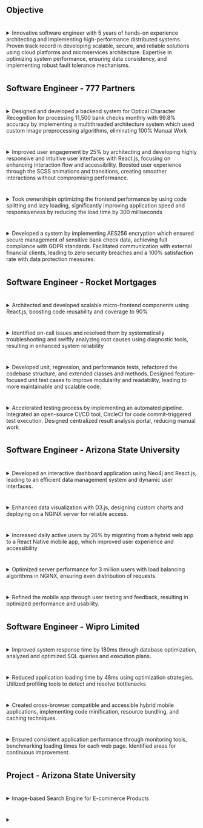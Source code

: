 #
## Objective

# 
<details>
<summary>Innovative software engineer with 5 years of hands-on experience architecting and implementing high-performance distributed systems. Proven track record in developing scalable, secure, and reliable solutions using cloud platforms and microservices architecture. Expertise in optimizing system performance, ensuring data consistency, and implementing robust fault tolerance mechanisms.
</summary>


1. Tell me about a time when you implemented a particularly innovative solution in a distributed system. What was the challenge, and how did your innovation address it?

2. Describe a situation where you had to optimize the performance of a microservices-based application. What steps did you take, and what was the outcome?

3. Can you share an experience where you had to ensure data consistency across multiple services in a distributed system? How did you approach this challenge?

4. Tell me about a time when you implemented a fault tolerance mechanism in a distributed system. What was the problem, and how did your solution improve system reliability?

5. Describe a situation where you had to scale a system to handle increased load. What strategies did you employ, and what were the results?

6. Can you give an example of when you had to troubleshoot a complex issue in a distributed system? How did you approach the problem-solving process?

7. Tell me about a time when you had to design and implement a secure communication protocol between microservices. What security considerations did you address?

8. Describe a project where you successfully migrated a monolithic application to a microservices architecture. What challenges did you face, and how did you overcome them?

9. Can you share an experience where you had to implement a caching strategy to improve system performance? What was the impact of your solution?

10. Tell me about a time when you had to design a system for high availability. What techniques did you use, and how did you ensure the system met its uptime requirements?

11. Describe a situation where you had to optimize database queries in a distributed system. What approach did you take, and what improvements did you achieve?

12. Can you give an example of when you had to implement a service discovery mechanism in a microservices architecture? How did this improve the system's flexibility?

13. Tell me about a time when you had to deal with network partitions in a distributed system. How did you ensure the system remained operational during these events?

14. Describe a project where you implemented event-driven architecture. What benefits did this bring to the system, and how did you handle any challenges?

15. Can you share an experience where you had to implement a circuit breaker pattern in a microservices environment? What problem did this solve?

16. Tell me about a time when you had to design and implement a distributed logging and monitoring solution. How did this improve system observability?

17. Describe a situation where you had to optimize container resource utilization in a microservices deployment. What strategies did you use, and what was the outcome?

18. Can you give an example of when you had to implement a blue-green deployment strategy? How did this improve the reliability of your release process?

19. Tell me about a time when you had to design a system that could handle eventual consistency. How did you manage data conflicts and ensure a good user experience?

20. Describe a project where you implemented API versioning in a microservices architecture. How did you handle backward compatibility, and what was the impact on the development process?
</details>

#
## Software Engineer - 777 Partners 

#
<details>
<summary>
Designed and developed a backend system for Optical Character Recognition for processing 11,500 bank checks monthly with 99.8% accuracy by implementing a multithreaded architecture system which used custom image  preprocessing algorithms, eliminating 100% Manual Work
</summary>


1. Tell me about the initial challenge that led to the development of this OCR system for bank checks. What was the situation before your solution?

2. Can you walk me through your process of designing the multithreaded architecture for this system? What considerations influenced your design decisions?

3. Describe a specific obstacle you encountered while implementing the custom image preprocessing algorithms. How did you overcome it?

4. How did you approach testing and validating the 99.8% accuracy rate? Can you provide an example of a particularly challenging test case?

5. Tell me about a time during this project when you had to make a trade-off between performance and accuracy. How did you handle that decision?

6. What strategies did you employ to ensure the system could handle the volume of 11,500 bank checks monthly? Can you describe any scalability challenges you faced?

7. How did you measure and verify the elimination of 100% manual work? What metrics did you use to demonstrate this achievement?

8. Describe a situation where you had to collaborate with other teams or stakeholders during the development of this OCR system. How did you ensure effective communication?

9. Can you share an experience where you had to debug a particularly complex issue in the multithreaded architecture? What was your approach?

10. Tell me about a time when you had to optimize the performance of the OCR system. What techniques did you use, and what improvements did you achieve?

11. How did you ensure the security and privacy of the financial data being processed by your OCR system? Can you describe any specific measures you implemented?

12. Describe a situation where you had to make a significant change to the system architecture mid-project. What prompted this change, and how did you manage it?

13. Can you tell me about a time when you had to present the progress or results of this OCR project to non-technical stakeholders? How did you communicate the technical aspects effectively?

14. What approach did you take to ensure the maintainability of the codebase for this complex system? Can you provide an example of how this benefited the project?

15. Describe a situation where you had to troubleshoot an accuracy issue with the OCR system. How did you identify the root cause and implement a solution?

16. Tell me about a time when you had to balance the development of new features with the need to improve existing functionality in the OCR system. How did you prioritize?

17. How did you approach the task of integrating this new OCR system with existing banking infrastructure? What challenges did you face, and how did you overcome them?

18. Can you describe a situation where you had to mentor or guide a team member during the development of this OCR system? What was your approach, and what was the outcome?

19. Tell me about a time when you had to make a difficult technical decision that impacted the project timeline. How did you handle this situation?

20. Describe how you ensured the scalability of your OCR system to potentially handle increased check volumes in the future. What design principles or technologies did you employ?

</details>



#
<details>
<summary>Improved user engagement by 25% by architecting and developing highly responsive and intuitive user interfaces with React.js, focusing on enhancing interaction flow and accessibility. Boosted user experience through the SCSS  animations and transitions, creating smoother interactions without compromising performance.
</summary>



1. Can you describe the situation that led to the need for improving user engagement? What were the key issues you were trying to address?

2. Tell me about your process for architecting the new user interfaces. How did you determine which components needed to be redesigned?

3. Describe a specific challenge you faced while implementing React.js for this project. How did you overcome it?

4. How did you measure the 25% improvement in user engagement? Can you walk me through the metrics you used?

5. Tell me about a time during this project when you had to make a trade-off between aesthetics and performance. How did you handle that decision?

6. Can you give an example of how you enhanced the interaction flow? What was your approach to identifying areas for improvement?

7. Describe a situation where you had to advocate for accessibility features in the UI. How did you convince stakeholders of their importance?

8. Tell me about a particularly complex React component you developed for this project. What made it challenging, and how did you approach its implementation?

9. How did you ensure that the SCSS animations and transitions didn't negatively impact performance? Can you describe your optimization process?

10. Describe a situation where user feedback contradicted your initial design decisions. How did you adapt your approach?

11. Tell me about a time when you had to collaborate with UX designers to implement their vision. How did you ensure effective communication and execution?

12. Can you share an experience where you had to refactor a significant portion of the codebase to improve responsiveness? What was your strategy?

13. Describe how you approached testing the new user interfaces. What methods did you use to ensure quality and responsiveness across different devices?

14. Tell me about a situation where you had to optimize the load time of a particularly heavy component. What techniques did you employ?

15. How did you manage state in your React application to create intuitive user flows? Can you provide an example of a complex state management challenge you solved?

16. Describe a time when you had to implement a new accessibility feature that you weren't familiar with. How did you approach learning and implementing it?

17. Tell me about a situation where you had to balance the needs of different user personas in your UI design. How did you prioritize and make decisions?

18. Can you describe a particularly innovative SCSS animation or transition you implemented? What inspired it, and how did users respond?

19. Tell me about a time when you had to optimize the performance of your React application. What tools did you use, and what improvements did you achieve?

20. Describe a situation where you had to quickly iterate on a feature based on user feedback. How did you manage the rapid development cycle while maintaining code quality?
</details>

#
<details>
<summary>Took ownershipin optimizing the frontend performance by using code splitting and lazy loading, significantly improving  application speed and responsiveness by reducing the load time by 300 milliseconds
</summary>



1. Can you describe the situation that led to the need for optimizing the frontend performance? What issues were you trying to address?

2. Tell me about your process for identifying which parts of the application would benefit most from code splitting and lazy loading.

3. How did you measure the 300-millisecond reduction in load time? What tools or methods did you use?

4. Describe a specific challenge you encountered while implementing code splitting. How did you overcome it?

5. Tell me about a time during this project when you had to make a trade-off between performance gains and development complexity. How did you handle that decision?

6. Can you walk me through your approach to implementing lazy loading? What criteria did you use to determine which components to lazy load?

7. How did you ensure that the lazy loading implementation didn't negatively impact the user experience? Can you provide an example?

8. Describe a situation where you had to convince team members or stakeholders about the benefits of code splitting and lazy loading. How did you make your case?

9. Tell me about a particularly complex component or module that you optimized. What specific techniques did you use?

10. How did you balance the need for code splitting with maintaining a coherent and maintainable codebase? Can you provide an example?

11. Describe a time when you had to refactor existing code to implement code splitting. What challenges did you face, and how did you address them?

12. Tell me about how you approached testing the optimized application. What methods did you use to ensure performance improvements didn't introduce new bugs?

13. Can you share an experience where you had to optimize performance for a specific user scenario or device type? How did you tailor your approach?

14. Describe a situation where you had to prioritize which parts of the application to optimize first. How did you make these decisions?

15. Tell me about a time when you had to collaborate with backend developers to achieve frontend performance improvements. How did you ensure effective communication?

16. How did you monitor and measure the impact of your optimizations on real-world user experience? Can you describe your approach to gathering and analyzing performance data?

17. Describe a situation where an initial optimization attempt didn't yield the expected results. How did you diagnose the issue and adjust your approach?

18. Tell me about how you shared your knowledge and findings about code splitting and lazy loading with your team. How did you ensure these practices were adopted across the project?

19. Can you describe a time when you had to balance immediate performance gains with long-term maintainability? How did you approach this trade-off?

20. Tell me about how you stayed updated on the latest performance optimization techniques during this project. How did you incorporate new learnings into your work?

</details>

#
<details>
<summary>Developed a system by implementing AES256 encryption which ensured secure management of sensitive bank check  data, achieving full compliance with GDPR standards. Facilitated communication with external financial clients, leading  to zero security breaches and a 100% satisfaction rate with data protection measures.
</summary>


1. Can you describe the situation that led to the need for implementing AES256 encryption for bank check data?

2. What specific challenges did you face when designing the system to comply with GDPR standards?

3. Tell me about your process for selecting AES256 as the encryption method. What other options did you consider?

4. How did you approach testing the encryption system to ensure it met all security requirements?

5. Describe a situation where you had to explain the technical aspects of AES256 encryption to non-technical stakeholders.

6. What steps did you take to ensure the system remained GDPR compliant over time?

7. Can you walk me through how you implemented key management for the AES256 encryption?

8. Tell me about a time when you encountered a potential security vulnerability in the system. How did you address it?

9. How did you measure and verify the 100% satisfaction rate with data protection measures?

10. Describe your approach to training staff on using the new encrypted system for handling sensitive bank check data.

11. What process did you implement for securely communicating with external financial clients about the new system?

12. Tell me about a situation where you had to troubleshoot an issue with the encryption system. How did you resolve it?

13. How did you ensure that the encrypted data could be efficiently accessed by authorized personnel while maintaining security?

14. Describe a time when you had to optimize the performance of the encryption system. What steps did you take?

15. How did you approach documenting the encryption system and processes to ensure GDPR compliance?

16. Tell me about a situation where you had to adapt the system to accommodate a new GDPR requirement. How did you handle it?

17. What measures did you put in place to monitor and prevent potential security breaches?

18. Describe how you handled a situation where an external client had concerns about data protection. How did you address their concerns?

19. How did you ensure that the encryption system could scale to handle increasing volumes of bank check data?

20. Tell me about a time when you had to collaborate with other teams to integrate the encryption system with existing banking infrastructure. What challenges did you face and how did you overcome them?

</details>



#
## Software Engineer - Rocket Mortgages


#
<details>
<summary>Architected and developed scalable micro-frontend components using React.js, boosting code reusability and  coverage to 90%
</summary>


1. Can you describe the situation that led to the decision to implement micro-frontend architecture?

2. What specific challenges did you face when architecting the micro-frontend components?

3. How did you approach the task of boosting code reusability in the micro-frontend architecture?

4. Tell me about a time when you had to make a trade-off between scalability and performance in your micro-frontend design.

5. How did you measure and achieve the 90% code coverage? What tools or methods did you use?

6. Can you walk me through your process for designing a particularly complex micro-frontend component?

7. Describe a situation where you had to refactor an existing component to fit into the micro-frontend architecture.

8. How did you ensure consistency across different micro-frontend components developed by various team members?

9. Tell me about a time when you had to optimize the performance of a micro-frontend component. What techniques did you employ?

10. How did you approach testing the micro-frontend components to ensure they worked correctly in isolation and when integrated?

11. Describe a situation where you had to resolve a conflict between different micro-frontend teams regarding component boundaries or responsibilities.

12. How did you manage state across different micro-frontend components? Can you provide an example of a challenging state management scenario you solved?

13. Tell me about a time when you had to integrate a third-party library into your micro-frontend architecture. What challenges did you face?

14. How did you ensure that the micro-frontend components remained loosely coupled? Can you provide an example of how you achieved this?

15. Describe a situation where you had to implement cross-cutting concerns (like authentication or logging) across multiple micro-frontend components.

16. How did you approach versioning and deploying individual micro-frontend components? What strategies did you use to manage dependencies between components?

17. Tell me about a time when you had to optimize the build process for your micro-frontend components. What improvements did you achieve?

18. How did you handle routing in your micro-frontend architecture? Can you describe any challenges you faced and how you overcame them?

19. Describe a situation where you had to implement a feature that spanned multiple micro-frontend components. How did you coordinate the development and integration?

20. How did you approach documentation and knowledge sharing for your micro-frontend architecture? Can you provide an example of how this benefited the team or project?

</details>

#
<details>
<summary>Identified on-call issues and resolved them by systematically troubleshooting and swiftly analyzing root causes using diagnostic tools, resulting in enhanced system reliability
</summary>
1. Can you describe a specific on-call issue you encountered and how you identified it?

2. Tell me about a time when you had to use diagnostic tools to troubleshoot a problem. What was your approach?

3. How did you prioritize multiple on-call issues when they occurred simultaneously?

4. Describe a situation where your root cause analysis led to a significant improvement in system reliability.

5. Can you walk me through your process for systematically troubleshooting a complex issue?

6. Tell me about a time when you had to collaborate with other teams to resolve an on-call issue. How did you manage the communication?

7. How did you measure the enhancement in system reliability after resolving on-call issues?

8. Describe a situation where you had to make a quick decision during an on-call emergency. What was your thought process?

9. Can you give an example of how you documented your troubleshooting process for future reference?

10. Tell me about a time when you identified a recurring on-call issue. How did you approach finding a permanent solution?

11. How did you balance the need for swift resolution with thorough root cause analysis?

12. Describe a situation where you had to explain technical issues to non-technical stakeholders during an on-call incident.

13. Can you share an experience where you implemented a proactive measure to prevent future on-call issues?

14. Tell me about a time when you had to escalate an on-call issue. How did you decide when escalation was necessary?

15. How did you ensure knowledge transfer of your troubleshooting techniques to other team members?

16. Describe a situation where you had to troubleshoot a system you weren't initially familiar with. How did you approach this challenge?

17. Can you give an example of how you used data analysis to identify patterns in on-call issues?

18. Tell me about a time when you had to manage stakeholder expectations during a prolonged on-call incident.

19. How did you balance your regular work responsibilities with on-call duties? Can you provide a specific example?

20. Describe a situation where you implemented an improvement in the on-call process itself. What was the impact?

</details>

#
<details>
<summary>Developed unit, regression, and performance tests, refactored the codebase structure, and extended classes and  methods. Designed feature-focused unit test cases to improve modularity and readability, leading to more 
maintainable and scalable code.
</summary>


1. Can you describe a specific challenge you faced when developing unit tests for this project? How did you overcome it?

2. Tell me about a time when you had to refactor a particularly complex part of the codebase. What was your approach?

3. How did you prioritize which parts of the codebase needed regression tests? Can you walk me through your decision-making process?

4. Describe a situation where you had to balance performance testing with other development tasks. How did you manage your time?

5. Can you give an example of how you extended a class or method to improve functionality? What considerations did you take into account?

6. Tell me about a time when you designed a feature-focused unit test case that significantly improved code modularity. What was the impact?

7. How did you ensure that your refactoring efforts didn't introduce new bugs? Can you describe your testing strategy?

8. Describe a situation where you had to convince your team to adopt a new testing approach. How did you make your case?

9. Can you walk me through your process for improving code readability? How did you measure the success of these improvements?

10. Tell me about a time when you had to refactor code to make it more scalable. What challenges did you face?

11. How did you approach writing performance tests? Can you describe a specific test you developed and its results?

12. Describe a situation where you had to collaborate with other developers to refactor a shared part of the codebase. How did you ensure effective communication?

13. Can you give an example of how your unit tests improved the overall maintainability of the code?

14. Tell me about a time when you had to refactor code that you didn't originally write. How did you approach understanding and improving it?

15. How did you balance the need for comprehensive testing with the pressure to deliver features quickly? Can you provide a specific example?

16. Describe a situation where you identified a part of the codebase that needed extension. How did you plan and implement this extension?

17. Can you walk me through your thought process when designing feature-focused unit test cases? How did you ensure they were effective?

18. Tell me about a time when your refactoring efforts led to unexpected challenges. How did you address them?

19. How did you ensure that your unit tests were themselves maintainable and readable? Can you provide an example of a best practice you followed?

20. Describe a situation where you had to refactor code to improve its testability. What specific changes did you make and what was the outcome?

</details>

#
<details>
<summary>Accelerated testing process by implementing an automated pipeline. Integrated an open-source CI/CD tool, CircleCI  for code commit-triggered test execution. Designed centralized result analysis portal, reducing manual work
</summary>


1. Can you describe the situation that led to the need for accelerating the testing process?

2. Tell me about your approach to designing the automated pipeline. What were the key considerations?

3. How did you decide on CircleCI as the CI/CD tool for this project? What other options did you consider?

4. Describe a specific challenge you faced while implementing the code commit-triggered test execution. How did you overcome it?

5. Can you walk me through your process for integrating CircleCI with your existing development workflow?

6. Tell me about a time when you had to troubleshoot an issue with the automated pipeline. How did you resolve it?

7. How did you measure the acceleration of the testing process after implementing the automated pipeline?

8. Describe your approach to designing the centralized result analysis portal. What features did you prioritize?

9. Can you give an example of how the centralized result analysis portal reduced manual work?

10. Tell me about a situation where you had to optimize the performance of the automated pipeline. What steps did you take?

11. How did you ensure the reliability of the code commit-triggered test execution? Can you describe your testing strategy?

12. Describe a time when you had to collaborate with other team members to implement this automated testing solution. How did you manage the collaboration?

13. Can you share an experience where you had to adapt the automated pipeline to accommodate a new project requirement?

14. Tell me about how you approached training team members to use the new automated testing system and centralized portal.

15. How did you handle any resistance or skepticism from team members about moving to an automated testing process?

16. Describe a situation where you had to make a trade-off between speed and thoroughness in the automated testing pipeline. How did you make your decision?

17. Can you walk me through how you ensured the security of the code and test results in the automated pipeline?

18. Tell me about a time when you had to scale the automated testing solution to handle increased load or complexity.

19. How did you approach documenting the automated pipeline and centralized portal for future maintenance and updates?

20. Describe a situation where the automated pipeline caught a critical bug that might have been missed with manual testing. How did this impact the project?


</details>


#
## Software Engineer - Arizona State University

#
<details>
<summary>Developed an interactive dashboard application using Neo4j and React.js, leading to an efficient data management system and dynamic user interfaces.
</summary>

1. Can you describe the initial challenge that led to the development of this interactive dashboard application?

2. How did you approach integrating Neo4j with React.js? What specific challenges did you face?

3. Tell me about a time when you had to optimize the performance of the dashboard. What steps did you take?

4. How did you ensure the dashboard's data management system was efficient? Can you provide an example?

5. Describe a situation where you had to implement a particularly complex feature in the dynamic user interface. How did you approach it?

6. Can you walk me through your process for designing the dashboard's layout and user experience?

7. Tell me about a time when you had to troubleshoot an issue with the Neo4j database integration. How did you resolve it?

8. How did you approach testing the dashboard application? What methods did you use to ensure its reliability?

9. Describe a situation where you had to make a trade-off between functionality and performance in the dashboard. How did you make your decision?

10. Can you give an example of how you used React.js to create a dynamic user interface feature in the dashboard?

11. Tell me about a time when you had to optimize a Neo4j query for the dashboard. What was your approach?

12. How did you ensure the dashboard was scalable to handle increasing amounts of data? Can you provide a specific example?

13. Describe a situation where you had to implement real-time data updates in the dashboard. What challenges did you face?

14. Can you walk me through your process for implementing data visualization features in the dashboard?

15. Tell me about a time when you had to collaborate with other team members or stakeholders during the dashboard development. How did you ensure effective communication?

16. How did you approach securing the data in the Neo4j database and ensuring proper access controls in the dashboard?

17. Describe a situation where you had to refactor a significant portion of the dashboard's codebase. What prompted this, and how did you manage it?

18. Can you give an example of how you used React components to make the dashboard more modular and maintainable?

19. Tell me about a time when you had to implement a complex data filtering or search functionality in the dashboard. How did you approach this challenge?

20. How did you measure the success and impact of the dashboard application after its implementation? Can you provide specific metrics or feedback you received?


</details>

#
<details>
<summary>Enhanced data visualization with D3.js, designing custom charts and deploying on a NGINX server for reliable access.
</summary>


1. Can you describe a specific challenge you faced when designing custom charts with D3.js? How did you overcome it?

2. Tell me about your process for selecting D3.js as the tool for enhancing data visualization. What other options did you consider?

3. How did you approach optimizing the performance of your D3.js visualizations? Can you provide an example?

4. Describe a situation where you had to create a particularly complex custom chart using D3.js. What was your approach?

5. How did you ensure the accessibility of your D3.js visualizations for users with different needs?

6. Tell me about a time when you had to troubleshoot an issue with your D3.js charts after deployment on the NGINX server. How did you resolve it?

7. Can you walk me through your decision-making process for choosing NGINX as the server for deploying your D3.js visualizations?

8. Describe a situation where you had to optimize the load time of your D3.js charts. What techniques did you employ?

9. How did you handle cross-browser compatibility issues with your D3.js visualizations? Can you provide a specific example?

10. Tell me about a time when you had to integrate D3.js charts with other parts of your application. What challenges did you face?

11. How did you approach testing your D3.js visualizations before deploying them on the NGINX server?

12. Describe a situation where you had to make your D3.js charts responsive for different screen sizes. What was your strategy?

13. Can you give an example of how you implemented interactivity in your D3.js charts? What was the impact on user engagement?

14. Tell me about a time when you had to optimize the NGINX server configuration for better performance of your D3.js visualizations.

15. How did you manage version control and deployment of your D3.js charts? Can you describe your workflow?

16. Describe a situation where you had to handle large datasets in your D3.js visualizations. How did you ensure smooth performance?

17. Tell me about a time when you had to collaborate with designers or data analysts to create effective D3.js visualizations. How did you ensure clear communication?

18. How did you approach securing your D3.js visualizations and the data they displayed when deploying on the NGINX server?

19. Can you describe a situation where you had to debug a complex issue in your D3.js code? What was your troubleshooting process?

20. Tell me about a time when you had to quickly iterate on a D3.js visualization based on user feedback. How did you manage the rapid development cycle?



</details>

#
<details>
<summary>Increased daily active users by 26% by migrating from a hybrid web app to a React Native mobile app, which improved  user experience and accessibility
</summary>

1. Can you describe the situation that led to the decision to migrate from a hybrid web app to a React Native mobile app?

2. Tell me about the process you used to plan and execute the migration to React Native. What were the key steps involved?

3. How did you measure the 26% increase in daily active users? What metrics and tools did you use?

4. Describe a specific challenge you encountered during the migration process. How did you overcome it?

5. How did you ensure that the new React Native app would provide better user experience and accessibility?

6. Can you give an example of a feature that was particularly difficult to implement in React Native? How did you approach it?

7. Tell me about your strategy for maintaining app performance during and after the migration.

8. How did you handle user data migration from the hybrid web app to the new React Native app?

9. Describe a situation where you had to make a trade-off between functionality and performance in the React Native app.

10. How did you approach testing the new React Native app to ensure it met all requirements and improved user experience?

11. Tell me about a time when you had to optimize a particularly resource-intensive feature in the React Native app.

12. How did you ensure backward compatibility for users who hadn't yet updated to the new React Native version?

13. Describe your approach to implementing accessibility features in the React Native app.

14. Can you walk me through your process for gathering and incorporating user feedback during the migration?

15. Tell me about a time when you had to debug a complex issue in the React Native app. What was your approach?

16. How did you manage the app's state and data flow in React Native compared to the previous hybrid web app?

17. Describe a situation where you had to optimize the app's load time or responsiveness. What techniques did you use?

18. How did you approach designing and implementing the navigation structure in the new React Native app?

19. Tell me about your strategy for handling offline functionality in the React Native app.

20. Can you describe how you measured and improved the app's accessibility after the migration to React Native?

</details>

#
<details>
<summary>Optimized server performance for 3 million users with load balancing algorithms in NGINX, ensuring even distribution  of requests. 
</summary>


1. Can you describe the situation that led to the need for optimizing server performance for 3 million users?

2. Tell me about your process for selecting and implementing load balancing algorithms in NGINX. What factors did you consider?

3. How did you measure the effectiveness of the load balancing algorithms in ensuring even distribution of requests?

4. Describe a specific challenge you encountered while implementing load balancing for such a large user base. How did you overcome it?

5. Can you walk me through your approach to testing the load balancing setup before deploying it to production?

6. Tell me about a time when you had to adjust the load balancing configuration to address an unexpected performance issue.

7. How did you ensure that the load balancing solution could scale to accommodate future growth beyond 3 million users?

8. Describe a situation where you had to choose between different load balancing algorithms. What criteria did you use to make your decision?

9. Can you give an example of how you monitored the performance of the load-balanced servers in real-time?

10. Tell me about a time when you had to optimize NGINX configuration settings to improve load balancing efficiency.

11. How did you approach the task of evenly distributing requests across backend servers? What techniques did you employ?

12. Describe a situation where you had to troubleshoot an uneven distribution of requests. How did you identify and resolve the issue?

13. Can you walk me through your process for implementing health checks in your load balancing setup?

14. Tell me about a time when you had to balance the need for performance with other considerations, such as cost or maintainability.

15. How did you ensure high availability of the load balancing system itself?

16. Describe a situation where you had to optimize the load balancer's SSL/TLS handling for improved performance.

17. Can you give an example of how you used NGINX's logging and monitoring capabilities to identify performance bottlenecks?

18. Tell me about a time when you had to implement session persistence in your load balancing setup. What approach did you take?

19. How did you handle traffic spikes or sudden increases in user load? Can you describe a specific incident and your response?

20. Can you walk me through your strategy for documenting the load balancing configuration and performance optimizations for your team?


</details>


#
<details>
<summary>Refined the mobile app through user testing and feedback, resulting in optimized performance and usability.
</summary>

1. Can you describe the initial situation that led to the need for refining the mobile app through user testing?

2. Tell me about your approach to designing the user testing process. What methods did you use to gather feedback?

3. How did you select participants for the user testing? What criteria did you consider?

4. Describe a specific challenge you encountered during the user testing phase. How did you overcome it?

5. Can you walk me through your process for analyzing the feedback collected from users?

6. Tell me about a time when user feedback contradicted your initial assumptions about the app's usability. How did you handle this?

7. How did you prioritize which areas of the app to focus on for optimization based on user feedback?

8. Describe a situation where you had to balance conflicting user preferences in your app refinement process.

9. Can you give an example of a specific feature or aspect of the app that you optimized based on user feedback?

10. Tell me about your approach to measuring the impact of the optimizations you made. What metrics did you use?

11. How did you ensure that performance improvements didn't negatively impact other aspects of the app?

12. Describe a situation where you had to convince stakeholders to implement changes based on user feedback.

13. Can you walk me through your process for implementing and testing the optimizations before releasing them?

14. Tell me about a time when you had to iterate on an optimization that didn't initially yield the expected results.

15. How did you communicate the changes and improvements to users? Can you describe your strategy?

16. Describe a situation where you had to make a trade-off between performance and usability. How did you make your decision?

17. Can you give an example of how you incorporated accessibility considerations into your app refinement process?

18. Tell me about your approach to gathering long-term user feedback after implementing the optimizations.

19. How did you ensure that the refined app maintained consistency with the original design and brand guidelines?

20. Describe a situation where you had to quickly address a critical usability issue discovered through user testing. What was your approach?


</details>

#
## Software Engineer - Wipro Limited

#
<details>
<summary>Improved system response time by 180ms through database optimization, analyzed and optimized SQL queries and  execution plans.
</summary>

1. Can you describe the situation that led to the need for improving system response time?

2. How did you approach analyzing the SQL queries to identify areas for optimization?

3. Tell me about a specific challenge you encountered while optimizing the execution plans. How did you overcome it?

4. How did you measure and verify the 180ms improvement in system response time?

5. Can you walk me through your process for identifying the most critical queries to optimize?

6. Describe a situation where you had to make a trade-off between query performance and maintainability. How did you handle it?

7. Tell me about a time when you had to collaborate with other team members during the optimization process. How did you ensure effective communication?

8. How did you prioritize which optimization techniques to implement first?

9. Can you give an example of a particularly complex query that you optimized? What was your approach?

10. Describe how you used execution plans to identify performance bottlenecks. What specific indicators did you look for?

11. Tell me about a time when an optimization attempt didn't yield the expected results. How did you handle this situation?

12. How did you ensure that the optimizations you implemented didn't negatively impact other parts of the system?

13. Can you describe your approach to testing the optimized queries before deploying them to production?

14. Tell me about a situation where you had to optimize a query without changing its functionality. What challenges did you face?

15. How did you document the optimization process and its results for future reference?

16. Describe a time when you had to explain the technical aspects of query optimization to non-technical stakeholders.

17. Can you give an example of how you used indexing to improve query performance? What considerations did you take into account?

18. Tell me about a situation where you had to optimize queries for a system with rapidly growing data volume. How did you ensure long-term scalability?

19. How did you balance the need for immediate performance improvements with long-term maintainability of the database?

20. Can you describe a situation where you had to optimize queries in a production environment? How did you minimize the impact on active users?

</details>

#
<details>
<summary>Reduced application loading time by 48ms using optimization strategies. Utilized profiling tools to detect and resolve  bottlenecks
</summary>

1. Can you describe the situation that led to the need for reducing the application loading time?

2. How did you approach identifying the specific areas that needed optimization?

3. Tell me about your process for selecting and using profiling tools. What factors did you consider?

4. How did you measure and verify the 48ms reduction in loading time?

5. Describe a specific bottleneck you encountered during the optimization process. How did you resolve it?

6. Can you walk me through your strategy for prioritizing which optimizations to implement first?

7. Tell me about a time when an optimization attempt didn't yield the expected results. How did you handle this situation?

8. How did you ensure that the optimizations you implemented didn't negatively impact other aspects of the application?

9. Describe your approach to testing the optimized application. What methods did you use to ensure performance improvements were consistent?

10. Can you give an example of a particularly challenging bottleneck that you identified using profiling tools? How did you address it?

11. Tell me about how you collaborated with other team members during the optimization process. How did you ensure effective communication?

12. How did you balance the need for immediate performance improvements with long-term maintainability of the application?

13. Describe a situation where you had to make a trade-off between different optimization strategies. How did you make your decision?

14. Can you walk me through your process for documenting the optimizations and their results for future reference?

15. Tell me about a time when you had to explain the technical aspects of your optimization work to non-technical stakeholders.

16. How did you approach optimizing different components of the application, such as frontend, backend, or database?

17. Describe a situation where you had to optimize performance for a specific user scenario or device type. How did you tailor your approach?

18. Can you give an example of how you used data from profiling tools to make a critical optimization decision?

19. Tell me about how you stayed updated on the latest performance optimization techniques during this project. How did you incorporate new learnings into your work?

20. How did you ensure that the 48ms improvement in loading time translated to a better user experience? What metrics or feedback did you use to validate this?

</details>

#
<details>
<summary>Created cross-browser compatible and accessible hybrid mobile applications, implementing code minification, resource bundling, and caching techniques.
</summary>

1. Can you describe a specific challenge you encountered while ensuring cross-browser compatibility for a hybrid mobile application? How did you overcome it?

2. Tell me about a time when you had to implement accessibility features in a hybrid app. What approach did you take?

3. How did you measure the impact of code minification on your hybrid app's performance? Can you provide specific metrics?

4. Describe a situation where resource bundling significantly improved your app's loading time. What was your process for implementing this?

5. Can you walk me through your approach to implementing caching techniques in a hybrid mobile app? What considerations did you take into account?

6. Tell me about a time when you had to balance accessibility features with performance optimization. How did you make your decisions?

7. How did you ensure that your code minification didn't introduce bugs or affect functionality? What testing methods did you use?

8. Describe a situation where you had to optimize resource bundling for a particularly complex hybrid app. What challenges did you face?

9. Can you give an example of a cross-browser compatibility issue you encountered that was particularly difficult to resolve? How did you approach it?

10. Tell me about your process for testing accessibility features across different mobile platforms. What tools or techniques did you use?

11. How did you prioritize which resources to bundle in your hybrid app? Can you walk me through your decision-making process?

12. Describe a time when you had to implement caching for offline functionality in a hybrid app. What challenges did you encounter?

13. Can you share an experience where you had to optimize your hybrid app for a specific browser that was causing issues? What steps did you take?

14. Tell me about a situation where you had to educate your team about the importance of accessibility in hybrid app development. How did you approach this?

15. How did you ensure that your minification and bundling processes were integrated smoothly into your development workflow? Can you describe your setup?

16. Can you give an example of how you used caching to improve the user experience in a hybrid app? What was the outcome?

17. Describe a time when you had to troubleshoot a cross-browser compatibility issue in a production environment. How did you handle it?

18. Tell me about your approach to staying updated on best practices for cross-browser compatibility and accessibility in hybrid app development.

19. Can you walk me through a situation where you had to optimize your hybrid app for both mobile and desktop browsers? What unique challenges did this present?

20. How did you measure the overall impact of implementing code minification, resource bundling, and caching techniques on your hybrid app's performance? Can you provide specific examples of improvements?

</details>

#
<details>
<summary>Ensured consistent application performance through monitoring tools, benchmarking loading times for each web page.  Identified areas for continuous improvement.
</summary>

1. Can you describe the specific monitoring tools you used to ensure consistent application performance?

2. How did you approach the process of benchmarking loading times for each web page?

3. Tell me about a time when you identified a particularly challenging performance issue through your monitoring efforts. How did you address it?

4. How did you determine which key performance indicators (KPIs) to focus on when monitoring application performance?

5. Can you walk me through your process for analyzing the data collected from the monitoring tools?

6. Describe a situation where you had to communicate performance issues to non-technical stakeholders. How did you approach this?

7. How did you prioritize the areas for continuous improvement that you identified?

8. Tell me about a time when you implemented a performance improvement based on your monitoring data. What was the outcome?

9. How did you ensure that your benchmarking process was consistent across different web pages and user scenarios?

10. Can you describe a situation where you had to balance the need for detailed monitoring with the impact on application performance?

11. How did you approach setting performance baselines for the application? What factors did you consider?

12. Tell me about a time when you had to troubleshoot a performance issue that wasn't immediately apparent from the monitoring data.

13. How did you ensure that your monitoring and benchmarking efforts aligned with overall business objectives?

14. Describe a situation where you had to adjust your monitoring strategy based on changes in the application or user behavior.

15. How did you collaborate with other teams (e.g., development, operations) to implement performance improvements?

16. Can you give an example of how you used monitoring data to proactively prevent a potential performance issue?

17. Tell me about a time when you had to optimize the monitoring tools themselves to reduce their impact on application performance.

18. How did you approach documenting and sharing the insights gained from your monitoring and benchmarking efforts?

19. Describe a situation where you had to balance short-term performance fixes with long-term improvements. How did you make your decisions?

20. Can you walk me through your process for continuously refining and improving your monitoring and benchmarking approach over time?

</details>



#
## Project - Arizona State University

#
<details>
<summary> Image-based Search Engine for E-commerce Products

</summary>


1. Can you describe a specific challenge you faced when implementing data analysis visualization techniques for e-commerce operations? How did you overcome it?

2. Tell me about a time when your data visualization directly led to an important business decision. What was the process?

3. How did you approach selecting the right visualization techniques for different types of e-commerce data? Can you provide an example?

4. Describe a situation where you had to explain complex data visualizations to non-technical stakeholders. How did you ensure they understood?

5. Can you walk me through your process for web scraping and data processing using JavaScript and Python? What challenges did you encounter?

6. Tell me about a time when you had to optimize your web scraping code for better performance. What steps did you take?

7. How did you ensure the data quality of your scraped datasets? Can you provide an example of a data quality issue you resolved?

8. Describe a situation where you used pandas to process a particularly complex dataset. What was your approach?

9. Can you give an example of how you prepared a robust dataset for a specific machine learning application? What considerations did you take into account?

10. Tell me about a time when you had to merge datasets from different sources. What challenges did you face and how did you overcome them?

11. How did you approach handling missing values in your datasets? Can you describe a specific instance where this was crucial?

12. Describe a situation where you had to recover corrupt files to maintain data integrity. What was your process?

13. Can you walk me through your approach to identifying key customer patterns using data visualization? What tools or techniques did you use?

14. Tell me about a time when you used Matplotlib to create a visualization that revealed an unexpected insight. What was the impact?

15. How did you decide between using Matplotlib and Tableau for different visualization needs? Can you provide an example?

16. Describe a situation where you had to optimize the performance of a particularly complex Tableau dashboard. What steps did you take?

17. Can you give an example of a strategic business improvement that resulted from your data visualization work? How did you measure its success?

18. Tell me about a time when you had to refactor your data processing code to accommodate growing data volumes. What was your approach?

19. How did you ensure the scalability of your data visualization solutions as the e-commerce business grew? Can you provide a specific example?

20. Describe a situation where you had to collaborate with other teams to implement data-driven improvements. How did you manage the process and communication?

</details>

#
<details>
<summary>
</summary>
</details>
